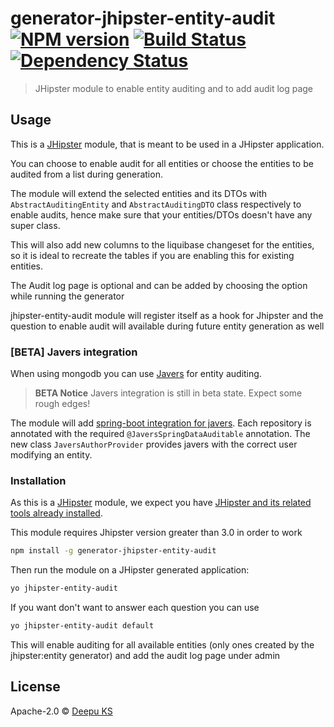 # generator-jhipster-entity-audit [![NPM version][npm-image]][npm-url] [![Build Status][travis-image]][travis-url] [![Dependency Status][daviddm-image]][daviddm-url]
> JHipster module to enable entity auditing and to add audit log page

## Usage

This is a [JHipster](http://jhipster.github.io/) module, that is meant to be used in a JHipster application.

You can choose to enable audit for all entities or choose the entities to be audited from a list during generation.

The module will extend the selected entities and its DTOs with `AbstractAuditingEntity` and `AbstractAuditingDTO` class respectively to enable audits, hence make sure that your entities/DTOs doesn't have any super class.

This will also add new columns to the liquibase changeset for the entities, so it is ideal to recreate the tables if you are enabling this for existing entities.

The Audit log page is optional and can be added by choosing the option while running the generator

jhipster-entity-audit module will register itself as a hook for Jhipster and the question to enable audit will available during future entity generation as well

### [BETA] Javers integration

When using mongodb you can use [Javers](http://javers.org/) for entity auditing.

> **BETA Notice** Javers integration is still in beta state. Expect some rough edges!

The module will add [spring-boot integration for javers](http://javers.org/documentation/spring-boot-integration/). Each repository is annotated with the required ``@JaversSpringDataAuditable`` annotation. The new class ``JaversAuthorProvider`` provides javers with the correct user modifying an entity.

### Installation

As this is a [JHipster](http://jhipster.github.io/) module, we expect you have [JHipster and its related tools already installed](http://jhipster.github.io/installation.html).

This module requires Jhipster version greater than 3.0 in order to work

```bash
npm install -g generator-jhipster-entity-audit
```

Then run the module on a JHipster generated application:

```bash
yo jhipster-entity-audit
```

If you want don't want to answer each question you can use

```bash
yo jhipster-entity-audit default
```
This will enable auditing for all available entities (only ones created by the jhipster:entity generator) and add the audit log page under admin

## License

Apache-2.0 © [Deepu KS](http://deepu105.github.io/)

[npm-image]: https://badge.fury.io/js/generator-jhipster-entity-audit.svg
[npm-url]: https://npmjs.org/package/generator-jhipster-entity-audit
[travis-image]: https://travis-ci.org/deepu105/generator-jhipster-entity-audit.svg?branch=master
[travis-url]: https://travis-ci.org/deepu105/generator-jhipster-entity-audit
[daviddm-image]: https://david-dm.org/deepu105/generator-jhipster-entity-audit.svg?theme=shields.io
[daviddm-url]: https://david-dm.org/deepu105/generator-jhipster-entity-audit
